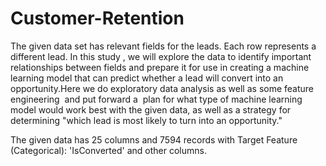# Customer-Retention

The given data set has relevant fields for the leads. Each row represents a different lead. In this study , we will explore the data to identify important relationships between fields and prepare it for use in creating a machine learning model that can predict whether a lead will convert into an opportunity.Here we do exploratory data analysis as well as some feature engineering  and put forward a  plan for what type of machine learning model would work best with the given data, as well as a strategy for determining "which lead is most likely to turn into an opportunity."

The given data has 25 columns and 7594 records with Target Feature (Categorical): 'IsConverted' and other columns.
